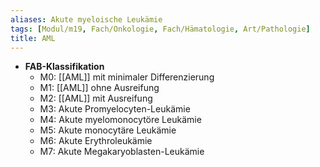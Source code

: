 ```yaml
---
aliases: Akute myeloische Leukämie
tags: [Modul/m19, Fach/Onkologie, Fach/Hämatologie, Art/Pathologie]
title: AML
---
```

- **FAB-Klassifikation**
	- M0: [[AML]] mit minimaler Differenzierung
	- M1: [[AML]] ohne Ausreifung
	- M2: [[AML]] mit Ausreifung
	- M3: Akute Promyelocyten-Leukämie
	- M4: Akute myelomonocytöre Leukämie
	- M5: Akute monocytäre Leukämie
	- M6: Akute Erythroleukämie
	- M7: Akute Megakaryoblasten-Leukämie